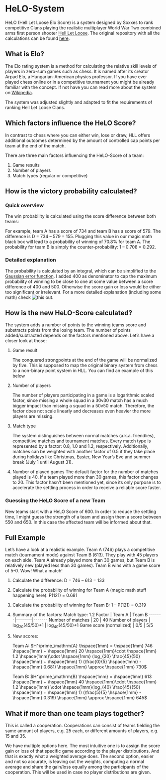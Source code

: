 # HeLO-System

HeLO (Hell Let Loose Elo Score) is a system designed by Soxxes to rank competitive Clans playing the realistic multiplayer World War Two combined arms first person shooter [Hell Let Loose](https://store.steampowered.com/app/686810/Hell_Let_Loose/). The original repository with all the calculations can be found [here](https://github.com/Soxxes/HeLO-System).

## What is Elo?

The Elo rating system is a method for calculating the relative skill levels of players in zero-sum games such as chess. It is named after its creator Arpad Elo, a Hungarian-American physics professor. 
If you have ever played chess online or in a competitive tournament you might be already familiar with the concept.
If not have you can read more about the system on [Wikipedia](https://en.wikipedia.org/wiki/Elo_rating_system).

The system was adjusted slightly and adapted to fit the requirements of ranking Hell Let Loose Clans. 

## Which factors influence the HeLO Score?

In contrast to chess where you can either win, lose or draw, HLL offers additional outcomes determined by the amount of controlled cap points per team at the end of the match.

There are three main factors influencing the HeLO-Score of a team:
1. Game results
2. Number of players
3. Match types (regular or competitive)

## How is the victory probability calculated?

### Quick overview

The win probability is calculated using the score difference between both teams:

For example, team A has a score of 734 and team B has a score of 579.
The difference is D = 734 – 579 = 155. Plugging this value in our magic math
black box will lead to a probability of winning of 70.8% for team A. The
probability for team B is simply the counter-probability: 1 – 0.708 = 0.292.

### Detailed explanation

The probability is calculated by an integral, which can be simplified
to the [Gaussian error function](https://en.wikipedia.org/wiki/Error_function). I added 400 as denominator to cap the maximum
probability of winning to be close to one at some value between a score
difference of 400 and 500. Otherwise the score gain or loss would be either
too significant or irrelevant. For a more detailed explanation (including some math) check ![this](https://github.com/Soxxes/HeLO-System) out.

## How is the new HeLO-Score calculated?

The system adds a number of points to the winning teams score and substracts points from the losing team. The number of points added/subtracted depends on the factors mentioned above. Let’s have a closer look at those:

1. Game result

    The conquered strongpoints at the end of the game will be
    normalized by five. This is supposed to map the original binary system
    from chess to a non-binary point system in HLL. You can find an example of this below

2. Number of players

    The number of players participating in a game is a logarithmic scaled factor, since
    missing a whole squad in a 30v30 match has a much bigger impact
    than missing a squad in a 50v50 match. Therefore, the factor does not scale
    linearly and decreases even heavier the more players are missing.

3. Match type

    The system distinguishes between normal matches (a.k.a. friendlies), competitive matches and tournament matches.
    Every match type is represented by a factor: 0.8, 1.0 and 1.2, respectively.
    Additionally, matches can be weighted with another factor of 0.5 if they take
    place during holidays like Christmas, Easter, New Year’s Eve and summer break (July
    1 until August 31).

4. Number of played games
    The default factor for the number of matches played is 40. If a team played more than 30 games, this factor changes to 20. This factor hasn't been mentioned yet, since its only purpose is to accelerate the settling process in order to receive a reliable score faster.

### Guessing the HeLO Score of a new Team

New teams start with a HeLO Score of 600. In order to reduce the settling time, I might guess the
strength of a team and assign them a score between 550 and 650. In this case the affected team will be informed about that.

## Full Example

Let’s have a look at a realistic example. Team A (746) plays a
competitive match (tournament mode) against Team B (613). They play with 45
players on each side. Team A already played more than 30 games, but Team B is
relatively new (played less than 30 games). Team B wins with a game score of 5-0.
Wow! What a match!

1. Calculate the difference: D = 746 – 613 = 133
2. Calculate the probability of winning for Team A (magic math stuff happening here): P(121) = 0.681
3. Calculate the probability of winning for Team B: 1 – P(121) = 0.319
4. Summary of the factors:
    Match type: 1.2 
    Factor | Team A | Team B
    -------|--------|-------
    Number of matches | 20 | 40
    Number of players | log<sub>20</sub>(45/50)+1 | log<sub>40</sub>(45/50)+1 
    Game score (normalized) | 0/5 | 5/5
5. New scores:

    <!-- Team A: 746 + 20 * 1.2 * (log<sub>20</sub>(45/50)+1) * (0/5-0.681) ≈ 730<br>-->
    Team A: $H^\prime_\mathrm{A} \hspace{1mm} = \hspace{1mm} 746 \hspace{1mm} + \hspace{1mm} 20 \hspace{1mm}\cdot \hspace{1mm} 1.2 \hspace{1mm}\cdot \hspace{1mm} (log_{20} \frac{45}{50} \hspace{1mm} + \hspace{1mm} 1) (\frac{0}{5} \hspace{1mm} - \hspace{1mm} 0.681) \hspace{1mm} \approx \hspace{1mm} 730$<br>
    <!-- Team B: 613 + 40 * 1.2 * (log<sub>40</sub>(45/50)+1) * (5/5-0.681) ≈ 645-->
    Team B: $H^\prime_\mathrm{B} \hspace{1mm} = \hspace{1mm} 613 \hspace{1mm} + \hspace{1mm} 40 \hspace{1mm}\cdot \hspace{1mm} 1.2 \hspace{1mm} \cdot \hspace{1mm}(log_{40} \frac{45}{50} \hspace{1mm} + \hspace{1mm} 1) (\frac{5}{5} \hspace{1mm} - \hspace{1mm} 0.319) \hspace{1mm} \approx \hspace{1mm} 645$

## What if more than one team plays together?
This is called a cooperation. Cooperations can consist of teams fielding
the same amount of players, e.g. 25 each, or different amounts of players, e.g.
15 and 35.

We have multiple options here. The most intuitive one is to assign the
score gain or loss of that specific game according to the player distributions.
And that is exactly what a weighted average does. The second option, easier and
not so accurate, is leaving out the weights, computing a normal average and
share the gain/loss equally among the participants of the cooperation. This
will be used in case no player distributions are given.
